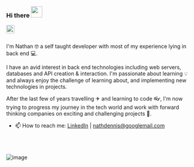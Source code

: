 ### Hi there <img src="https://raw.githubusercontent.com/syedareehaquasar/syedareehaquasar/master/gifs/Hi.gif" width="30px">

<a href="https://www.linkedin.com/in/nathdennis/">
  <img align="left" alt="Nathan's Linkdein" width="22px" src="https://cdn.jsdelivr.net/npm/simple-icons@v3/icons/linkedin.svg" />
</a>

<br />
<br />

I'm Nathan 🤓 a self taught developer with most of my experience lying in back end 💻. 

I have an avid interest in back end technologies including web servers, databases and API creation & interaction. I'm passionate about learning 💡 and always enjoy the challenge of learning about, and implementing new technologies in projects. 

After the last few of years travelling ✈ and learning to code 👓, I'm now trying to progress my journey in the tech world and work with forward thinking companies on exciting and challenging projects 🙏.

- 📫 How to reach me: [LinkedIn](https://www.linkedin.com/in/nathdennis/) | nathdennis@googlemail.com

<br />

<br />

![image](https://user-images.githubusercontent.com/45922306/218572226-35889808-0069-4ac8-8c6b-c892bca7518c.png)

